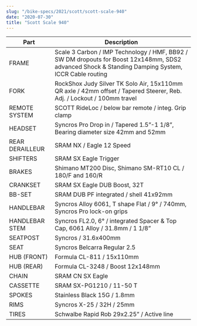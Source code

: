 ```yaml
---
slug: "/bike-specs/2021/scott/scott-scale-940"
date: "2020-07-30"
title: "Scott Scale 940"
---
```

| Part | Description |
| --- | --- |
| FRAME|Scale 3 Carbon / IMP Technology / HMF, BB92 / SW DM dropouts for Boost 12x148mm, SDS2 advanced Shock & Standing Damping System, ICCR Cable routing|
|FORK|RockShox Judy Silver TK Solo Air, 15x110mm QR axle / 42mm offset / Tapered Steerer, Reb. Adj. / Lockout / 100mm travel|
|REMOTE SYSTEM|SCOTT RideLoc / below bar remote / integ. Grip clamp|
|HEADSET|Syncros Pro Drop in / Tapered 1.5”-1 1/8”, Bearing diameter size 42mm and 52mm|
|REAR DERAILLEUR|SRAM NX / Eagle 12 Speed|
|SHIFTERS|SRAM SX Eagle Trigger|
|BRAKES|Shimano MT200 Disc, Shimano SM-RT10 CL / 180/F and 160/R|
|CRANKSET|SRAM SX Eagle DUB Boost, 32T|
|BB-SET|SRAM DUB PF integrated / shell 41x92mm|
|HANDLEBAR|Syncros Alloy 6061, T shape Flat / 9° / 740mm, Syncros Pro lock-on grips|
|HANDLEBAR STEM|Syncros FL2.0, 6° / integrated Spacer & Top Cap, 6061 Alloy / 31.8mm / 1 1/8”|
|SEATPOST|Syncros / 31.6x400mm|
|SEAT|Syncros Belcarra Regular 2.5 |
|HUB (FRONT)|Formula CL-811 / 15x110mm|
|HUB (REAR)|Formula CL-3248 / Boost 12x148mm|
|CHAIN|SRAM CN SX Eagle|
|CASSETTE|SRAM SX-PG1210 / 11-50 T|
|SPOKES|Stainless Black 15G / 1.8mm|
|RIMS|Syncros X-25 / 32H / 25mm|
|TIRES|Schwalbe Rapid Rob 29x2.25” / Active line|



